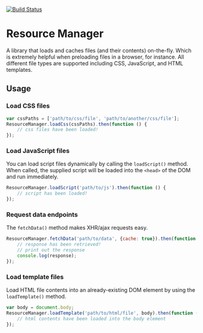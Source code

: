 [![Build Status](https://travis-ci.org/mkay581/resource-manager.svg?branch=master)](https://travis-ci.org/mkay581/resource-manager)

# Resource Manager

A library that loads and caches files (and their contents) on-the-fly. Which is extremely helpful when preloading files
in a browser, for instance. All different file types are supported including CSS, JavaScript, and HTML templates.


## Usage


### Load CSS files

```javascript
var cssPaths = ['path/to/css/file', 'path/to/another/css/file'];
ResourceManager.loadCss(cssPaths).then(function () {
    // css files have been loaded!
});
```

### Load JavaScript files

You can load script files dynamically by calling the `loadScript()` method. When called, the supplied script
will be loaded into the `<head>` of the DOM and run immediately.

```javascript
ResourceManager.loadScript('path/to/js').then(function () {
    // script has been loaded!
});
```

### Request data endpoints

The `fetchData()` method makes XHR/ajax requests easy.

```javascript
ResourceManager.fetchData('path/to/data', {cache: true}).then(function (response) {
    // response has been retrieved!
    // print out the response
    console.log(response);
});
```


### Load template files

Load HTML file contents into an already-existing DOM element by using the `loadTemplate()` method.


```javascript
var body = document.body;
ResourceManager.loadTemplate('path/to/html/file', body).then(function () {
    // html contents have been loaded into the body element
});
```